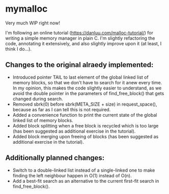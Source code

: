 # mymalloc
Very much WIP right now!

I'm following an online tutorial (https://danluu.com/malloc-tutorial/) for writing a simple memory manager in plain C. I'm slightly refactoring the code, annotating it extensively, and also slightly improve upon it (at least, I think I do...).

## Changes to the original alraedy implemented:
  - Introduced pointer TAIL to last element of the global linked list of memory blocks, so that we don't have to search for it anew every time. In my opinion, this makes the code slightly easier to understand, as we avoid the double pointer in the parameters of find_free_block() that gets changed during search.
  - Removed sbrk(0) before sbrk(META_SIZE + size) in request_space(), because as far as I can tell this is not required.
  - Added a convenience function to print the current state of the global linked list of memory blocks.
  - Added block splitting when a free block is recycled which is too large (has been suggested as additional exercise in the tutorial).
  - Added block merging upon freeing of blocks (has been suggested as additional exercise in the tutorial).

## Additionally planned changes:
  - Switch to a double-linked list instead of a single-linked one to make finding the left neighbour happen in O(1) instead of O(n).
  - Add a best-fit search as an alternative to the current first-fit search in find_free_block().
